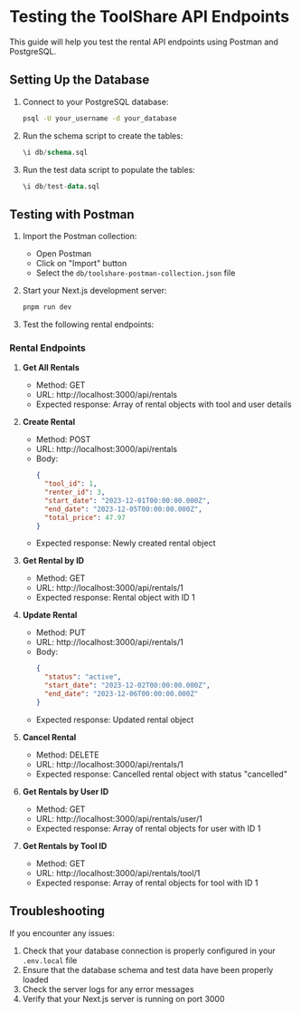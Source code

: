 # Testing the ToolShare API Endpoints

This guide will help you test the rental API endpoints using Postman and PostgreSQL.

## Setting Up the Database

1. Connect to your PostgreSQL database:
   ```bash
   psql -U your_username -d your_database
   ```

2. Run the schema script to create the tables:
   ```sql
   \i db/schema.sql
   ```

3. Run the test data script to populate the tables:
   ```sql
   \i db/test-data.sql
   ```

## Testing with Postman

1. Import the Postman collection:
   - Open Postman
   - Click on "Import" button
   - Select the `db/toolshare-postman-collection.json` file

2. Start your Next.js development server:
   ```bash
   pnpm run dev
   ```

3. Test the following rental endpoints:

### Rental Endpoints

1. **Get All Rentals**
   - Method: GET
   - URL: http://localhost:3000/api/rentals
   - Expected response: Array of rental objects with tool and user details

2. **Create Rental**
   - Method: POST
   - URL: http://localhost:3000/api/rentals
   - Body:
     ```json
     {
       "tool_id": 1,
       "renter_id": 3,
       "start_date": "2023-12-01T00:00:00.000Z",
       "end_date": "2023-12-05T00:00:00.000Z",
       "total_price": 47.97
     }
     ```
   - Expected response: Newly created rental object

3. **Get Rental by ID**
   - Method: GET
   - URL: http://localhost:3000/api/rentals/1
   - Expected response: Rental object with ID 1

4. **Update Rental**
   - Method: PUT
   - URL: http://localhost:3000/api/rentals/1
   - Body:
     ```json
     {
       "status": "active",
       "start_date": "2023-12-02T00:00:00.000Z",
       "end_date": "2023-12-06T00:00:00.000Z"
     }
     ```
   - Expected response: Updated rental object

5. **Cancel Rental**
   - Method: DELETE
   - URL: http://localhost:3000/api/rentals/1
   - Expected response: Cancelled rental object with status "cancelled"

6. **Get Rentals by User ID**
   - Method: GET
   - URL: http://localhost:3000/api/rentals/user/1
   - Expected response: Array of rental objects for user with ID 1

7. **Get Rentals by Tool ID**
   - Method: GET
   - URL: http://localhost:3000/api/rentals/tool/1
   - Expected response: Array of rental objects for tool with ID 1

## Troubleshooting

If you encounter any issues:

1. Check that your database connection is properly configured in your `.env.local` file
2. Ensure that the database schema and test data have been properly loaded
3. Check the server logs for any error messages
4. Verify that your Next.js server is running on port 3000 